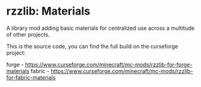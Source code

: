 # rzzlib: Materials

A library mod adding basic materials for centralized use across a multitude of other projects.

This is the source code, you can find the full build on the curseforge project:

forge - https://www.curseforge.com/minecraft/mc-mods/rzzlib-for-forge-materials
fabric - https://www.curseforge.com/minecraft/mc-mods/rzzlib-for-fabric-materials
